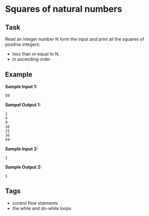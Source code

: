 # Squares of natural numbers

## Task
Read an integer number N form the input and print all the squares of positive integers:
- less than or equal to N,
- in ascending order

## Example
**Sample Input 1:**
```console
50
```

**Sampel Output 1:**
```console
1
4
9
16
25
36
49
```

**Sample Input 2:**
```console
1
```

**Sample Output 2:**
```console
1
```

## Tags
- control flow statments
- the while and do-while loops